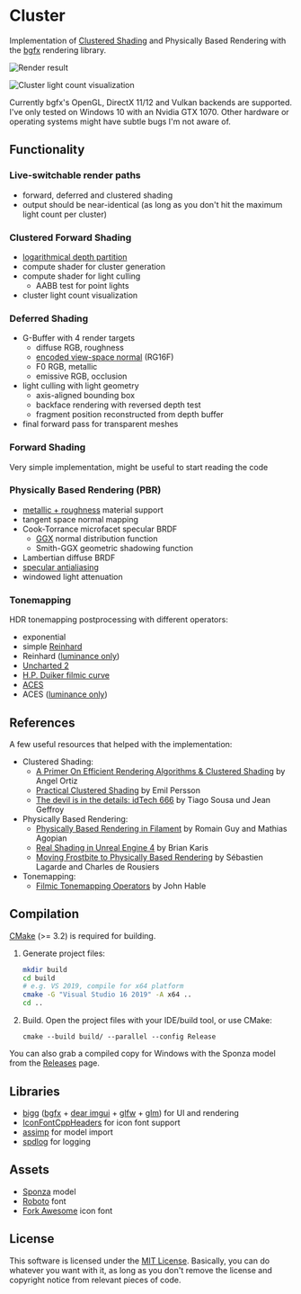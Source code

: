# Cluster

Implementation of [Clustered Shading](https://efficientshading.com/wp-content/uploads/clustered_shading_preprint.pdf) and Physically Based Rendering with the [bgfx](https://bkaradzic.github.io/bgfx/overview.html) rendering library.

![Render result](images/sponza.jpg)

![Cluster light count visualization](images/sponza_cluster_vis.png)

Currently bgfx's OpenGL, DirectX 11/12 and Vulkan backends are supported. I've only tested on Windows 10 with an Nvidia GTX 1070. Other hardware or operating systems might have subtle bugs I'm not aware of.

## Functionality

### Live-switchable render paths

- forward, deferred and clustered shading
- output should be near-identical (as long as you don't hit the maximum light count per cluster)

### Clustered Forward Shading

- [logarithmical depth partition](http://advances.realtimerendering.com/s2016/Siggraph2016_idTech6.pdf)
- compute shader for cluster generation
- compute shader for light culling
    - AABB test for point lights
- cluster light count visualization

### Deferred Shading

- G-Buffer with 4 render targets
    - diffuse RGB, roughness
    - [encoded view-space normal](https://aras-p.info/texts/CompactNormalStorage.html#method04spheremap) (RG16F)
    - F0 RGB, metallic
    - emissive RGB, occlusion
- light culling with light geometry
    - axis-aligned bounding box
    - backface rendering with reversed depth test
    - fragment position reconstructed from depth buffer
- final forward pass for transparent meshes

### Forward Shading

Very simple implementation, might be useful to start reading the code

### Physically Based Rendering (PBR)

- [metallic + roughness](https://github.com/KhronosGroup/glTF/tree/master/specification/2.0#metallic-roughness-material) material support
- tangent space normal mapping
- Cook-Torrance microfacet specular BRDF
    - [GGX](https://www.cs.cornell.edu/~srm/publications/EGSR07-btdf.pdf) normal distribution function
    - Smith-GGX geometric shadowing function
- Lambertian diffuse BRDF
- [specular antialiasing](http://www.jp.square-enix.com/tech/library/pdf/ImprovedGeometricSpecularAA.pdf)
- windowed light attenuation

### Tonemapping

HDR tonemapping postprocessing with different operators:

- exponential
- simple [Reinhard](http://www.cs.utah.edu/~reinhard/cdrom/tonemap.pdf)
- Reinhard ([luminance only](https://imdoingitwrong.wordpress.com/2010/08/19/why-reinhard-desaturates-my-blacks-3/))
- [Uncharted 2](https://www.slideshare.net/ozlael/hable-john-uncharted2-hdr-lighting) 
- [H.P. Duiker filmic curve](https://www.slideshare.net/hpduiker/filmic-tonemapping-for-realtime-rendering-siggraph-2010-color-course)
- [ACES](https://github.com/TheRealMJP/BakingLab/blob/master/BakingLab/ACES.hlsl)
- ACES ([luminance only](https://knarkowicz.wordpress.com/2016/01/06/aces-filmic-tone-mapping-curve/))

## References

A few useful resources that helped with the implementation:

- Clustered Shading:
    - [A Primer On Efficient Rendering Algorithms & Clustered Shading](http://www.aortiz.me/2018/12/21/CG.html) by Angel Ortiz
    - [Practical Clustered Shading](https://newq.net/dl/pub/s2015_practical.pdf) by Emil Persson
    - [The devil is in the details: idTech 666](http://advances.realtimerendering.com/s2016/Siggraph2016_idTech6.pdf) by Tiago Sousa und Jean Geffroy
- Physically Based Rendering:
    - [Physically Based Rendering in Filament](https://google.github.io/filament/Filament.md.html) by Romain Guy and Mathias Agopian
    - [Real Shading in Unreal Engine 4](https://blog.selfshadow.com/publications/s2013-shading-course/karis/s2013_pbs_epic_notes_v2.pdf) by Brian Karis
    - [Moving Frostbite to Physically Based Rendering](https://seblagarde.files.wordpress.com/2015/07/course_notes_moving_frostbite_to_pbr_v32.pdf) by Sébastien Lagarde and Charles de Rousiers
- Tonemapping:
    - [Filmic Tonemapping Operators](http://filmicworlds.com/blog/filmic-tonemapping-operators/) by John Hable

## Compilation

[CMake](https://cmake.org/) (>= 3.2) is required for building.

1. Generate project files:
   ```bash
   mkdir build
   cd build
   # e.g. VS 2019, compile for x64 platform
   cmake -G "Visual Studio 16 2019" -A x64 ..
   cd ..
   ```

2. Build. Open the project files with your IDE/build tool, or use CMake:
   ```
   cmake --build build/ --parallel --config Release
   ```

You can also grab a compiled copy for Windows with the Sponza model from the [Releases](https://github.com/pezcode/Cluster/releases) page.

## Libraries

- [bigg](https://github.com/JoshuaBrookover/bigg) ([bgfx](https://bkaradzic.github.io/bgfx/overview.html) + [dear imgui](https://github.com/ocornut/imgui) + [glfw](https://www.glfw.org) + [glm](https://glm.g-truc.net)) for UI and rendering
- [IconFontCppHeaders](https://github.com/juliettef/IconFontCppHeaders) for icon font support
- [assimp](http://www.assimp.org/) for model import
- [spdlog](https://github.com/gabime/spdlog) for logging

## Assets

- [Sponza](https://github.com/KhronosGroup/glTF-Sample-Models/tree/master/2.0/Sponza) model
- [Roboto](https://fonts.google.com/specimen/Roboto) font
- [Fork Awesome](https://forkaweso.me/Fork-Awesome/) icon font

## License

This software is licensed under the [MIT License](https://choosealicense.com/licenses/mit). Basically, you can do whatever you want with it, as long as you don't remove the license and copyright notice from relevant pieces of code.

